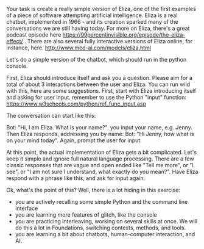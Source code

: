 Your task is create a really simple version of Eliza, one of the first examples of a piece of software attempting artificial intelligence. Eliza is a real chatbot, implemented in 1966 - and its creation sparked many of the conversations we are still having today. For more on Eliza, there's a great podcast episode here https://99percentinvisible.org/episode/the-eliza-effect/ . There are also several fully interactive versions of Eliza online, for instance, here. http://www.med-ai.com/models/eliza.html

Let's do a simple version of the chatbot, which should run in the python console.

First, Eliza should introduce itself and ask you a question. Please aim for a total of about 3 interactions between the user and Eliza. You can run wild with this, here are some suggestions.
First, start with Eliza introducing itself and asking for user input. remember to use the Python "input" function: https://www.w3schools.com/python/ref_func_input.asp

The conversation can start like this:

Bot: "Hi, I am Eliza. What is your name?".
you input your name, e.g. Jenny. Then Eliza responds, addressing you by name:
Bot: "Hi Jenny, how what is on your mind today". Again, prompt the user for input.

At this point, the actual implementation of Eliza gets a bit complicated. Let's keep it simple and ignore full natural language processing. There are a few classic responses that are vague and open ended like "Tell me more", or "I see", or "I am not sure I understand, what exactly do you mean?". Have Eliza respond with a phrase like this, and ask for input again.

Ok, what's the point of this? Well, there is a lot hiding in this exercise:
- you are actively recalling some simple Python and the command line interface
- you are learning more features of glitch, like the console
- you are practicing interleaving, working on several skills at once. We will do this a lot in Foundations, switching contexts, methods, and tools.
- you are learning a bit about chatbots, human-computer interaction, and AI.